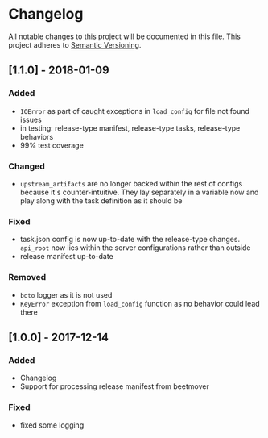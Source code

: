 # Changelog
All notable changes to this project will be documented in this file.
This project adheres to [Semantic Versioning](http://semver.org/).

## [1.1.0] - 2018-01-09
### Added
- `IOError` as part of caught exceptions in `load_config` for file not found issues
- in testing: release-type manifest, release-type tasks, release-type behaviors
- 99% test coverage

### Changed
- `upstream_artifacts` are no longer backed within the rest of configs because it's counter-intuitive. They lay separately in a variable now and play along with the task definition as it should be

### Fixed
- task.json config is now up-to-date with the release-type changes. `api_root` now lies within the server configurations rather than outside
- release manifest up-to-date

### Removed
- `boto` logger as it is not used
- `KeyError` exception from `load_config` function as no behavior could lead there

## [1.0.0] - 2017-12-14
### Added
- Changelog
- Support for processing release manifest from beetmover

### Fixed
- fixed some logging
